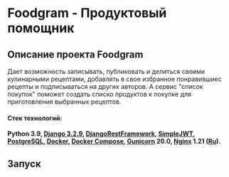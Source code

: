# Foodgram - Продуктовый помощник

## Описание проекта Foodgram
Дает возможность записывать, публиковать и делиться своими кулинарными рецептами, добавлять в свое избранное понравившиес рецепты и подписываться на других авторов. А сервис "список покупок" поможет создать списко продуктов к покупке для приготовления выбранных рецептов.

#### Стек технологий:
 **Python 3.9,
 [Django 3.2.9](https://docs.djangoproject.com/en/4.0/),
 [DjangoRestFramework](https://www.django-rest-framework.org),
 [SimpleJWT](https://django-rest-framework-simplejwt.readthedocs.io/en/latest/),
 [PostgreSQL](https://www.postgresql.org/docs/),
 [Docker](https://docs.docker.com/),
 [Docker Compose](https://docs.docker.com/compose/),
 [Gunicorn](https://docs.gunicorn.org/en/stable/) 20.0,
 [Nginx](https://docs.nginx.com/) 1.21 ([Ru](https://nginx.org/ru/docs/)).**

## Запуск
